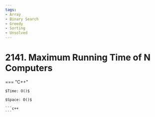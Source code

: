 ```yaml
---
tags:
- Array
- Binary Search
- Greedy
- Sorting
- Unsolved
---
```



# 2141. Maximum Running Time of N Computers

=== "C++"

    $Time: O()$

    $Space: O()$

    ```c++
    ```